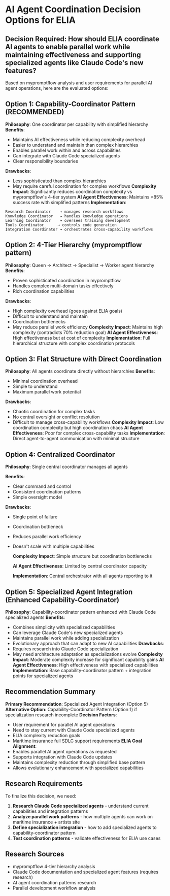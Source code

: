 # AI Agent Coordination Decision Options for ELIA

## Decision Required: How should ELIA coordinate AI agents to enable parallel work while maintaining effectiveness and supporting specialized agents like Claude Code's new features?

Based on mypromptflow analysis and user requirements for parallel AI agent operations, here are the evaluated options:

## Option 1: Capability-Coordinator Pattern (RECOMMENDED)

**Philosophy**: One coordinator per capability with simplified hierarchy
**Benefits**:

- Maintains AI effectiveness while reducing complexity overhead
- Easier to understand and maintain than complex hierarchies
- Enables parallel work within and across capabilities
- Can integrate with Claude Code specialized agents
- Clear responsibility boundaries

**Drawbacks**:

- Less sophisticated than complex hierarchies
- May require careful coordination for complex workflows
  **Complexity Impact**: Significantly reduces coordination complexity vs mypromptflow's 4-tier system
  **AI Agent Effectiveness**: Maintains >85% success rate with simplified patterns
  **Implementation**:

```
Research Coordinator    → manages research workflows
Knowledge Coordinator   → handles knowledge operations
Learning Coordinator    → oversees training development
Tools Coordinator      → controls code generation
Integration Coordinator → orchestrates cross-capability workflows
```

## Option 2: 4-Tier Hierarchy (mypromptflow pattern)

**Philosophy**: Queen → Architect → Specialist → Worker agent hierarchy
**Benefits**:

- Proven sophisticated coordination in mypromptflow
- Handles complex multi-domain tasks effectively
- Rich coordination capabilities

**Drawbacks**:

- High complexity overhead (goes against ELIA goals)
- Difficult to understand and maintain
- Coordination bottlenecks
- May reduce parallel work efficiency
  **Complexity Impact**: Maintains high complexity (contradicts 70% reduction goal)
  **AI Agent Effectiveness**: High effectiveness but at cost of complexity
  **Implementation**: Full hierarchical structure with complex coordination protocols

## Option 3: Flat Structure with Direct Coordination

**Philosophy**: All agents coordinate directly without hierarchies
**Benefits**:

- Minimal coordination overhead
- Simple to understand
- Maximum parallel work potential

**Drawbacks**:

- Chaotic coordination for complex tasks
- No central oversight or conflict resolution
- Difficult to manage cross-capability workflows
  **Complexity Impact**: Low coordination complexity but high coordination chaos
  **AI Agent Effectiveness**: Poor for complex cross-capability tasks
  **Implementation**: Direct agent-to-agent communication with minimal structure

## Option 4: Centralized Coordinator

**Philosophy**: Single central coordinator manages all agents

**Benefits**:

- Clear command and control
- Consistent coordination patterns
- Simple oversight model

**Drawbacks**:

- Single point of failure
- Coordination bottleneck
- Reduces parallel work efficiency
- Doesn't scale with multiple capabilities

  **Complexity Impact**: Simple structure but coordination bottlenecks

  **AI Agent Effectiveness**: Limited by central coordinator capacity

  **Implementation**: Central orchestrator with all agents reporting to it

## Option 5: Specialized Agent Integration (Enhanced Capability-Coordinator)

**Philosophy**: Capability-coordinator pattern enhanced with Claude Code specialized agents
**Benefits**:

- Combines simplicity with specialized capabilities
- Can leverage Claude Code's new specialized agents
- Maintains parallel work while adding specialization
- Evolutionary approach that can adapt to new AI capabilities
  **Drawbacks**:
- Requires research into Claude Code specialization
- May need architecture adaptation as specializations evolve
  **Complexity Impact**: Moderate complexity increase for significant capability gains
  **AI Agent Effectiveness**: High effectiveness with specialized capabilities
  **Implementation**: Base capability-coordinator pattern + integration points for specialized agents

## Recommendation Summary

**Primary Recommendation**: Specialized Agent Integration (Option 5)
**Alternative Option**: Capability-Coordinator Pattern (Option 1) if specialization research incomplete
**Decision Factors**:

- User requirement for parallel AI agent operations
- Need to stay current with Claude Code specialized agents
- ELIA complexity reduction goals
- Maritime insurance full SDLC support requirements
  **ELIA Goal Alignment**:
- Enables parallel AI agent operations as requested
- Supports integration with Claude Code updates
- Maintains complexity reduction through simplified base pattern
- Allows evolutionary enhancement with specialized capabilities

## Research Requirements

To finalize this decision, we need:

1. **Research Claude Code specialized agents** - understand current capabilities and integration patterns
2. **Analyze parallel work patterns** - how multiple agents can work on maritime insurance + artists site
3. **Define specialization integration** - how to add specialized agents to capability-coordinator pattern
4. **Test coordination patterns** - validate effectiveness for ELIA use cases

## Research Sources

- mypromptflow 4-tier hierarchy analysis
- Claude Code documentation and specialized agent features (requires research)
- AI agent coordination patterns research
- Parallel development workflow analysis
